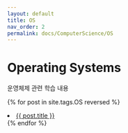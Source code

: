 ```yaml
---
layout: default
title: OS
nav_order: 2
permalink: docs/ComputerScience/OS
---
```


# Operating Systems
운영체제 관련 학습 내용

{% for post in site.tags.OS reversed %}
  <li><a href="{{ post.url }}">{{ post.title }}</a></li>
{% endfor %}
